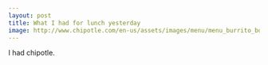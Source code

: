 ```yaml
---
layout: post
title: What I had for lunch yesterday
image: http://www.chipotle.com/en-us/assets/images/menu/menu_burrito_bowl.png
---
```


I had chipotle.
